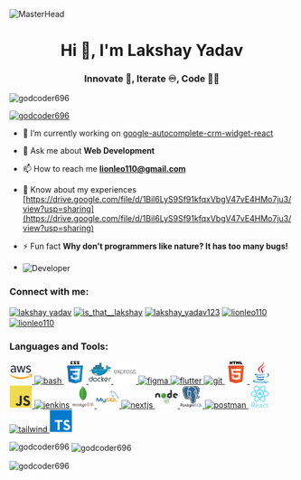![MasterHead](https://media.licdn.com/dms/image/D5612AQGs3cA_9DYwuA/article-cover_image-shrink_600_2000/0/1677890171661?e=2147483647&v=beta&t=G1OZys6iUT-ZhEb15bzbJL9khW9D6C2nOOBPuh5uXl4)
<h1 align="center">Hi 👋, I'm Lakshay Yadav</h1>
<h3 align="center">Innovate 🤖, Iterate ♾️, Code 🧑‍💻</h3>

<p align="left"> <img src="https://komarev.com/ghpvc/?username=godcoder696&label=Profile%20views&color=0e75b6&style=flat" alt="godcoder696" /> </p>

<p align="left"> <a href="https://github.com/ryo-ma/github-profile-trophy"><img src="https://github-profile-trophy.vercel.app/?username=godcoder696" alt="godcoder696" /></a> </p>

- 🔭 I’m currently working on [google-autocomplete-crm-widget-react](https://github.com/digismiths-club/google-autocomplete-crm-widget-react)

- 💬 Ask me about **Web Development**

- 📫 How to reach me **lionleo110@gmail.com**

- 📄 Know about my experiences [https://drive.google.com/file/d/1Bil6LyS9Sf91kfqxVbgV47vE4HMo7ju3/view?usp=sharing](https://drive.google.com/file/d/1Bil6LyS9Sf91kfqxVbgV47vE4HMo7ju3/view?usp=sharing)

- ⚡ Fun fact **Why don't programmers like nature? It has too many bugs!**

- <img align="center" alt="Developer" width="1000" src="https://www.freecodecamp.org/news/content/images/2022/11/hire-full-stack-developers1546507474317-1.gif"/>

<h3 align="left">Connect with me:</h3>
<p align="left">
<a href="https://linkedin.com/in/lakshay yadav" target="blank"><img align="center" src="https://raw.githubusercontent.com/rahuldkjain/github-profile-readme-generator/master/src/images/icons/Social/linked-in-alt.svg" alt="lakshay yadav" height="30" width="40" /></a>
<a href="https://instagram.com/is_that__lakshay" target="blank"><img align="center" src="https://raw.githubusercontent.com/rahuldkjain/github-profile-readme-generator/master/src/images/icons/Social/instagram.svg" alt="is_that__lakshay" height="30" width="40" /></a>
<a href="https://www.hackerrank.com/lakshay_yadav123" target="blank"><img align="center" src="https://raw.githubusercontent.com/rahuldkjain/github-profile-readme-generator/master/src/images/icons/Social/hackerrank.svg" alt="lakshay_yadav123" height="30" width="40" /></a>
<a href="https://www.leetcode.com/lionleo110" target="blank"><img align="center" src="https://raw.githubusercontent.com/rahuldkjain/github-profile-readme-generator/master/src/images/icons/Social/leet-code.svg" alt="lionleo110" height="30" width="40" /></a>
<a href="https://auth.geeksforgeeks.org/user/lionleo110" target="blank"><img align="center" src="https://raw.githubusercontent.com/rahuldkjain/github-profile-readme-generator/master/src/images/icons/Social/geeks-for-geeks.svg" alt="lionleo110" height="30" width="40" /></a>
</p>

<h3 align="left">Languages and Tools:</h3>
<p align="left"> <a href="https://aws.amazon.com" target="_blank" rel="noreferrer"> <img src="https://raw.githubusercontent.com/devicons/devicon/master/icons/amazonwebservices/amazonwebservices-original-wordmark.svg" alt="aws" width="40" height="40"/> </a> <a href="https://www.gnu.org/software/bash/" target="_blank" rel="noreferrer"> <img src="https://www.vectorlogo.zone/logos/gnu_bash/gnu_bash-icon.svg" alt="bash" width="40" height="40"/> </a> <a href="https://www.w3schools.com/css/" target="_blank" rel="noreferrer"> <img src="https://raw.githubusercontent.com/devicons/devicon/master/icons/css3/css3-original-wordmark.svg" alt="css3" width="40" height="40"/> </a> <a href="https://www.docker.com/" target="_blank" rel="noreferrer"> <img src="https://raw.githubusercontent.com/devicons/devicon/master/icons/docker/docker-original-wordmark.svg" alt="docker" width="40" height="40"/> </a> <a href="https://expressjs.com" target="_blank" rel="noreferrer"> <img src="https://raw.githubusercontent.com/devicons/devicon/master/icons/express/express-original-wordmark.svg" alt="express" width="40" height="40"/> </a> <a href="https://www.figma.com/" target="_blank" rel="noreferrer"> <img src="https://www.vectorlogo.zone/logos/figma/figma-icon.svg" alt="figma" width="40" height="40"/> </a> <a href="https://flutter.dev" target="_blank" rel="noreferrer"> <img src="https://www.vectorlogo.zone/logos/flutterio/flutterio-icon.svg" alt="flutter" width="40" height="40"/> </a> <a href="https://git-scm.com/" target="_blank" rel="noreferrer"> <img src="https://www.vectorlogo.zone/logos/git-scm/git-scm-icon.svg" alt="git" width="40" height="40"/> </a> <a href="https://www.w3.org/html/" target="_blank" rel="noreferrer"> <img src="https://raw.githubusercontent.com/devicons/devicon/master/icons/html5/html5-original-wordmark.svg" alt="html5" width="40" height="40"/> </a> <a href="https://www.java.com" target="_blank" rel="noreferrer"> <img src="https://raw.githubusercontent.com/devicons/devicon/master/icons/java/java-original.svg" alt="java" width="40" height="40"/> </a> <a href="https://developer.mozilla.org/en-US/docs/Web/JavaScript" target="_blank" rel="noreferrer"> <img src="https://raw.githubusercontent.com/devicons/devicon/master/icons/javascript/javascript-original.svg" alt="javascript" width="40" height="40"/> </a> <a href="https://www.jenkins.io" target="_blank" rel="noreferrer"> <img src="https://www.vectorlogo.zone/logos/jenkins/jenkins-icon.svg" alt="jenkins" width="40" height="40"/> </a> <a href="https://www.mongodb.com/" target="_blank" rel="noreferrer"> <img src="https://raw.githubusercontent.com/devicons/devicon/master/icons/mongodb/mongodb-original-wordmark.svg" alt="mongodb" width="40" height="40"/> </a> <a href="https://www.mysql.com/" target="_blank" rel="noreferrer"> <img src="https://raw.githubusercontent.com/devicons/devicon/master/icons/mysql/mysql-original-wordmark.svg" alt="mysql" width="40" height="40"/> </a> <a href="https://nextjs.org/" target="_blank" rel="noreferrer"> <img src="https://cdn.worldvectorlogo.com/logos/nextjs-2.svg" alt="nextjs" width="40" height="40"/> </a> <a href="https://nodejs.org" target="_blank" rel="noreferrer"> <img src="https://raw.githubusercontent.com/devicons/devicon/master/icons/nodejs/nodejs-original-wordmark.svg" alt="nodejs" width="40" height="40"/> </a> <a href="https://www.postgresql.org" target="_blank" rel="noreferrer"> <img src="https://raw.githubusercontent.com/devicons/devicon/master/icons/postgresql/postgresql-original-wordmark.svg" alt="postgresql" width="40" height="40"/> </a> <a href="https://postman.com" target="_blank" rel="noreferrer"> <img src="https://www.vectorlogo.zone/logos/getpostman/getpostman-icon.svg" alt="postman" width="40" height="40"/> </a> <a href="https://reactjs.org/" target="_blank" rel="noreferrer"> <img src="https://raw.githubusercontent.com/devicons/devicon/master/icons/react/react-original-wordmark.svg" alt="react" width="40" height="40"/> </a> <a href="https://tailwindcss.com/" target="_blank" rel="noreferrer"> <img src="https://www.vectorlogo.zone/logos/tailwindcss/tailwindcss-icon.svg" alt="tailwind" width="40" height="40"/> </a> <a href="https://www.typescriptlang.org/" target="_blank" rel="noreferrer"> <img src="https://raw.githubusercontent.com/devicons/devicon/master/icons/typescript/typescript-original.svg" alt="typescript" width="40" height="40"/> </a> </p>

<p><img align="left" src="https://github-readme-stats.vercel.app/api/top-langs?username=godcoder696&show_icons=true&locale=en&layout=compact" alt="godcoder696" /></p>

<p>&nbsp;<img align="center" src="https://github-readme-stats.vercel.app/api?username=godcoder696&show_icons=true&locale=en" alt="godcoder696" /></p>

<p><img align="center" src="https://github-readme-streak-stats.herokuapp.com/?user=godcoder696&" alt="godcoder696" /></p>
